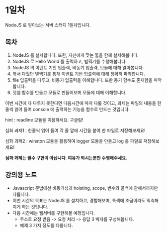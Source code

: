 # 1일차
NodeJS 로 알아보는 서버 스터디 1일차입니다.

## 목차
1.  NodeJS 를 설치합니다. 또한, 자신에게 맞는 툴을 함께 설치해봅니다.
2.  NodeJS 로 Hello World 를 출력하고, 별찍기를 수행해봅니다.
3.  NodeJS 의 이벤트 기반 입출력, 비동기 입출력, 모듈에 대해 알아봅니다.
4.  앞서 다뤘던 별찍기를 통해 이벤트 기반 입출력에 대해 정확히 파악합니다.
5.  file 입출력을 다루고, 비동기 입출력을 이해합니다. 또한 동기 함수도 존재함을 파악합니다.
6.  덧셈 함수를 만들고 모듈로 만들어보며 모듈에 대해 이해합니다.

이번 시간에 다 다루지 못한다면 다음시간에 마저 다룰 것이고,
과제는 파일의 내용을 한줄씩 읽어 들여 console 에 출력하는 기능을 함수로 만드는 것입니다.

hint : readline 모듈을 이용하세요. 구글링!

심화 과제1 : 한줄씩 읽어 들여 각 줄 앞에 시간을 붙여 한 파일로 저장해보세요!

심화 과제2 : winston 모듈을 활용하여 logger 모듈을 만들고 log 를 파일로 저장해보세요!

__심화 과제는 필수 구현이 아닙니다. 여유가 되시는분만 수행해주세요.__

## 강의용 노트
-   Javascript 문법에선 비동기성과 hoisting, scope, 변수와 콜백에 관해서까지만 다룹니다.
-   이번 시간의 목표는 NodeJS 를 설치하고, 경험해보며, 특색에 조금이라도 익숙해지게 하는 것입니다.
-   다음 시간에는 웹서버를 구현해볼 예정입니다.
    -   주소로 요청 받음 -> 요청 처리 -> 응답 3 박자를 구성해봅니다.
    -   예제 3 가지 정도를 다룹니다.
